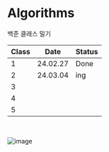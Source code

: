 # Algorithms

백준 클래스 밀기

| Class | Date | Status |
| --- | --- | --- |
| 1 | 24.02.27 | Done |
| 2 | 24.03.04 | ing |
| 3 |  |  |
| 4 |  |  |
| 5 |  |  |

<br>

![image](https://github.com/subeenjeonHere/Algoevol/assets/145312273/abb46754-fb4a-4be8-8e04-5aae9d2489da)
